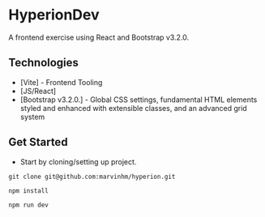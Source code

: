 # HyperionDev

A frontend exercise using React and Bootstrap v3.2.0.

## Technologies

* [Vite] - Frontend Tooling
* [JS/React]
* [Bootstrap v3.2.0.] - Global CSS settings, fundamental HTML elements styled and enhanced with extensible classes, and an advanced grid system

## Get Started
- Start by cloning/setting up project.
```
git clone git@github.com:marvinhm/hyperion.git

npm install

npm run dev
```
